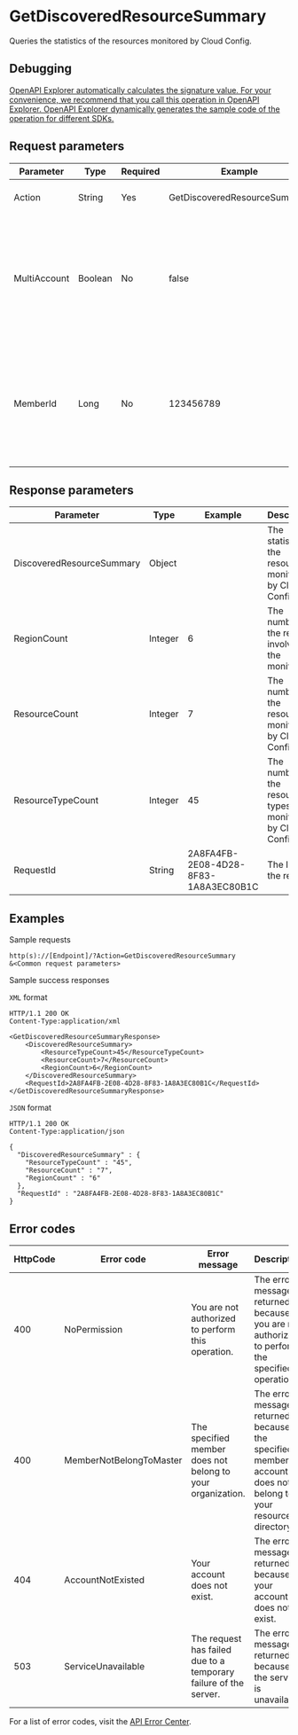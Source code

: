 # GetDiscoveredResourceSummary

Queries the statistics of the resources monitored by Cloud Config.

## Debugging

[OpenAPI Explorer automatically calculates the signature value. For your convenience, we recommend that you call this operation in OpenAPI Explorer. OpenAPI Explorer dynamically generates the sample code of the operation for different SDKs.](https://api.aliyun.com/#product=Config&api=GetDiscoveredResourceSummary&type=RPC&version=2019-01-08)

## Request parameters

|Parameter|Type|Required|Example|Description|
|---------|----|--------|-------|-----------|
|Action|String|Yes|GetDiscoveredResourceSummary|The operation that you want to perform. Set the value to **GetDiscoveredResourceSummary**. |
|MultiAccount|Boolean|No|false|This parameter is scheduled to be removed before 00:00:00, June 30, 2021. Account group-related APIs will be provided as an alternative before 00:00:00, May 30, 2021. If you are using this parameter, we recommend that you switch to account group-related APIs after 00:00:00, May 30, 2021. For more information, see [Account groups](~~211534~~). |
|MemberId|Long|No|123456789|This parameter is scheduled to be removed before 00:00:00, June 30, 2021. Account group-related APIs will be provided as an alternative before 00:00:00, May 30, 2021. If you are using this parameter, we recommend that you switch to account group-related APIs after 00:00:00, May 30, 2021. For more information, see [Account groups](~~211534~~). |

## Response parameters

|Parameter|Type|Example|Description|
|---------|----|-------|-----------|
|DiscoveredResourceSummary|Object| |The statistics of the resources monitored by Cloud Config. |
|RegionCount|Integer|6|The number of the regions involved in the monitoring. |
|ResourceCount|Integer|7|The number of the resources monitored by Cloud Config. |
|ResourceTypeCount|Integer|45|The number of the resource types monitored by Cloud Config. |
|RequestId|String|2A8FA4FB-2E08-4D28-8F83-1A8A3EC80B1C|The ID of the request. |

## Examples

Sample requests

```
http(s)://[Endpoint]/?Action=GetDiscoveredResourceSummary
&<Common request parameters>
```

Sample success responses

`XML` format

```
HTTP/1.1 200 OK
Content-Type:application/xml

<GetDiscoveredResourceSummaryResponse>
    <DiscoveredResourceSummary>
        <ResourceTypeCount>45</ResourceTypeCount>
        <ResourceCount>7</ResourceCount>
        <RegionCount>6</RegionCount>
    </DiscoveredResourceSummary>
    <RequestId>2A8FA4FB-2E08-4D28-8F83-1A8A3EC80B1C</RequestId>
</GetDiscoveredResourceSummaryResponse>
```

`JSON` format

```
HTTP/1.1 200 OK
Content-Type:application/json

{
  "DiscoveredResourceSummary" : {
    "ResourceTypeCount" : "45",
    "ResourceCount" : "7",
    "RegionCount" : "6"
  },
  "RequestId" : "2A8FA4FB-2E08-4D28-8F83-1A8A3EC80B1C"
}
```

## Error codes

|HttpCode|Error code|Error message|Description|
|--------|----------|-------------|-----------|
|400|NoPermission|You are not authorized to perform this operation.|The error message returned because you are not authorized to perform the specified operation.|
|400|MemberNotBelongToMaster|The specified member does not belong to your organization.|The error message returned because the specified member account does not belong to your resource directory.|
|404|AccountNotExisted|Your account does not exist.|The error message returned because your account does not exist.|
|503|ServiceUnavailable|The request has failed due to a temporary failure of the server.|The error message returned because the service is unavailable.|

For a list of error codes, visit the [API Error Center](https://error-center.alibabacloud.com/status/product/Config).

